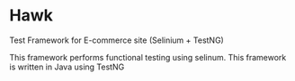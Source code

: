 # Hawk
Test Framework for E-commerce site (Selinium + TestNG)

This framework performs functional testing using selinum. This framework is written in Java using TestNG

